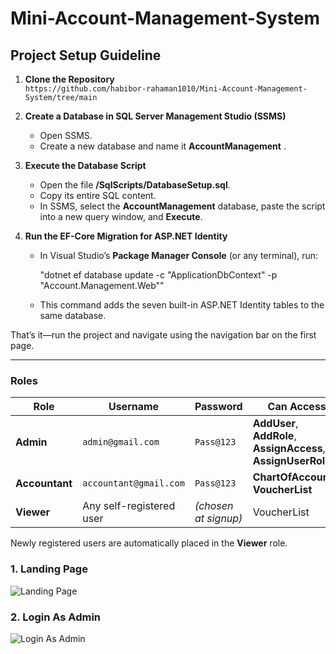 # Mini-Account-Management-System

## Project Setup Guideline

1. **Clone the Repository**  
   `https://github.com/habibor-rahaman1010/Mini-Account-Management-System/tree/main`

2. **Create a Database in SQL Server Management Studio (SSMS)**  
   - Open SSMS.  
   - Create a new database and name it **AccountManagement** .

3. **Execute the Database Script**  
   - Open the file **/SqlScripts/DatabaseSetup.sql**.  
   - Copy its entire SQL content.  
   - In SSMS, select the **AccountManagement** database, paste the script into a new query window, and **Execute**.

4. **Run the EF-Core Migration for ASP.NET Identity**  
   - In Visual Studio’s **Package Manager Console** (or any terminal), run:  
   
     "dotnet ef database update -c "ApplicationDbContext" -p "Account.Management.Web""
   
   - This command adds the seven built-in ASP.NET Identity tables to the same database.

That’s it—run the project and navigate using the navigation bar on the first page.

---

### Roles

| Role | Username | Password | Can Access |
|------|----------|----------|------------|
| **Admin** | `admin@gmail.com` | `Pass@123` | **AddUser**, **AddRole**, **AssignAccess**, **AssignUserRole** |
| **Accountant** | `accountant@gmail.com` | `Pass@123` | **ChartOfAccounts**, **VoucherList** |
| **Viewer** | Any self-registered user | *(chosen at signup)* | VoucherList |

Newly registered users are automatically placed in the **Viewer** role.

### 1. Landing Page  
![Landing Page](ScreenShots/01-LandingPage.png)

### 2. Login As Admin  
![Login As Admin](ScreenShots/02-LoginAsAdmin.png)